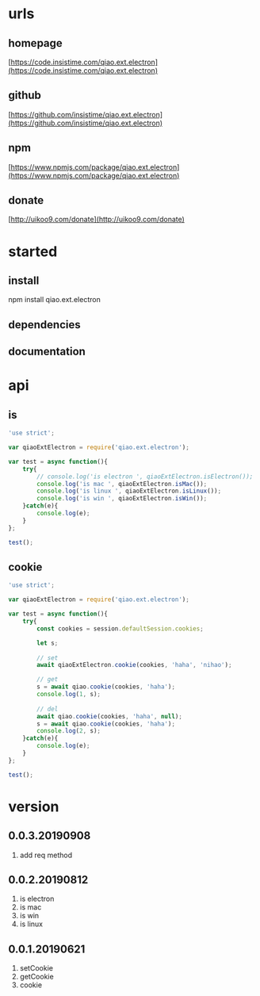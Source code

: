 # urls
## homepage
[https://code.insistime.com/qiao.ext.electron](https://code.insistime.com/qiao.ext.electron)

## github
[https://github.com/insistime/qiao.ext.electron](https://github.com/insistime/qiao.ext.electron)

## npm
[https://www.npmjs.com/package/qiao.ext.electron](https://www.npmjs.com/package/qiao.ext.electron)

## donate
[http://uikoo9.com/donate](http://uikoo9.com/donate)

# started
## install
npm install qiao.ext.electron

## dependencies

## documentation

# api
## is
```javascript
'use strict';

var qiaoExtElectron = require('qiao.ext.electron');

var test = async function(){
	try{
		// console.log('is electron ', qiaoExtElectron.isElectron());
		console.log('is mac ', qiaoExtElectron.isMac());
		console.log('is linux ', qiaoExtElectron.isLinux());
		console.log('is win ', qiaoExtElectron.isWin());
	}catch(e){
		console.log(e);
	}
};

test();
```

## cookie
```javascript
'use strict';

var qiaoExtElectron = require('qiao.ext.electron');

var test = async function(){
	try{
		const cookies = session.defaultSession.cookies;

		let s;
	
		// set
		await qiaoExtElectron.cookie(cookies, 'haha', 'nihao');

		// get
		s = await qiao.cookie(cookies, 'haha');
		console.log(1, s);
	
		// del
		await qiao.cookie(cookies, 'haha', null);
		s = await qiao.cookie(cookies, 'haha');
		console.log(2, s);
	}catch(e){
		console.log(e);
	}
};

test();
```

# version
## 0.0.3.20190908
1. add req method

## 0.0.2.20190812
1. is electron
2. is mac
3. is win
4. is linux

## 0.0.1.20190621
1. setCookie
2. getCookie
3. cookie
